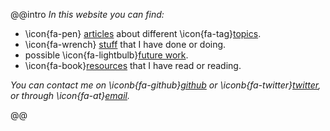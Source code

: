 @@intro
_In this website you can find:_

- \icon{fa-pen} [articles] about different \icon{fa-tag}[topics].
- \icon{fa-wrench} [stuff] that I have done or doing.
- possible \icon{fa-lightbulb}[future work].
- \icon{fa-book}[resources] that I have read or reading.

_You can contact me on \iconb{fa-github}[github] or \iconb{fa-twitter}[twitter], or through \icon{fa-at}[email]._

[articles]: posts/
[stuff]: about/
[topics]: tag/
[future work]: lightbulbs/
[resources]: reads/
[github]: https://github.com/untoreh
[twitter]: https://twitter.com/@untoreh
[email]: mailto:contact@unto.re

@@
